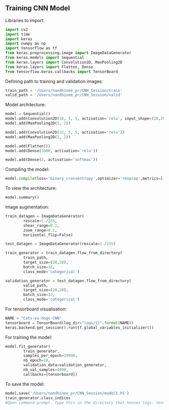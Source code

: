 ## Training CNN Model

Libraries to import:

```python
import cv2
import time
import keras
import numpy as np
import tensorflow as tf
from keras.preprocessing.image import ImageDataGenerator
from keras.models import Sequential
from keras.layers import Convolution2D, MaxPooling2D
from keras.layers import Flatten, Dense
from tensorflow.keras.callbacks import TensorBoard
```

Defining path to training and validation images:

```python
train_path = '/Users/nandhinee_pr/CNN_Session/train'
valid_path = '/Users/nandhinee_pr/CNN_Session/valid'
```

Model architecture:

```python
model = Sequential()
model.add(Convolution2D(16, 5, 5, activation='relu', input_shape=(28,28, 3)))
model.add(MaxPooling2D(2, 2))

model.add(Convolution2D(32, 5, 5, activation='relu'))
model.add(MaxPooling2D(2, 2))

model.add(Flatten())
model.add(Dense(1000, activation='relu'))

model.add(Dense(2, activation='softmax'))
```

Compiling the model:

```python
model.compile(loss='binary_crossentropy',optimizer='rmsprop',metrics=['accuracy'])
```

To view the architecture:

```python
model.summary()
```

Image augmentation:

```python
train_datagen = ImageDataGenerator(
        rescale=1./255,
        shear_range=0.2,
        zoom_range=0.2,
        horizontal_flip=False)

test_datagen = ImageDataGenerator(rescale=1./255)

train_generator = train_datagen.flow_from_directory(
        train_path,
        target_size=(28,28),
        batch_size=32,
        class_mode='categorical')

validation_generator = test_datagen.flow_from_directory(
        valid_path,
        target_size=(28,28),
        batch_size=32,
        class_mode='categorical')
```

For tensorboard visualisation:

```python
NAME = "Cats-vs-dogs-CNN"
tensorboard = TensorBoard(log_dir="logs/{}".format(NAME))
keras.backend.get_session().run(tf.global_variables_initializer())
```

For training the model:

```python
model.fit_generator(
        train_generator,
        samples_per_epoch=19998,
        nb_epoch=10,
        validation_data=validation_generator,
        nb_val_samples=4998,
        callbacks=[tensorboard])
```

To save the model:

```python
model.save('/Users/nandhinee_pr/CNN_Session/model1.h5')
train_generator.class_indices
#Open command prompt. Type this in the directory that houses logs. tensorboard --lodir='logs/'
```